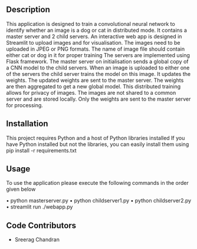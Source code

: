 ## Description
This application is designed to train a convolutional neural network to identify whether an image is a dog or cat in distributed mode. It contains a master server and 2 child servers. An interactive web app is designed in Streamlit to upload images and for visualisation. The images need to be uploaded in JPEG or PNG formats. The name of image file should contain either cat or dog in it for proper training The servers are implemented using Flask framework. The master server on initialisation sends a global copy of a CNN model to the child servers. When an image is uploaded to either one of the servers the child server trains the model on this image. It updates the weights. The updated weights are sent to the master server. The weights are then aggregated to get a new global model. This distributed training allows for privacy of images. The images are not shared to a common server and are stored locally. Only the weights are sent to the master server for processing.

## Installation
This project requires Python and a host of Python libraries installed
If you have Python installed but not the libraries, you can easily install them using 
pip install -r requirements.txt


## Usage
To use the application please execute the following commands in the order given below

•	python masterserver.py
•	python childserver1.py
•	python childserver2.py
•	streamlit run ./webapp.py

## Code Contributors


- Sreerag Chandran
